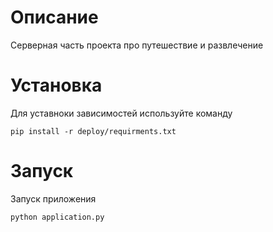 # Описание
Серверная часть проекта про путешествие и развлечение

# Установка
Для уставноки зависимостей используйте команду

```
pip install -r deploy/requirments.txt
```

# Запуск
Запуск приложения

```
python application.py
```


